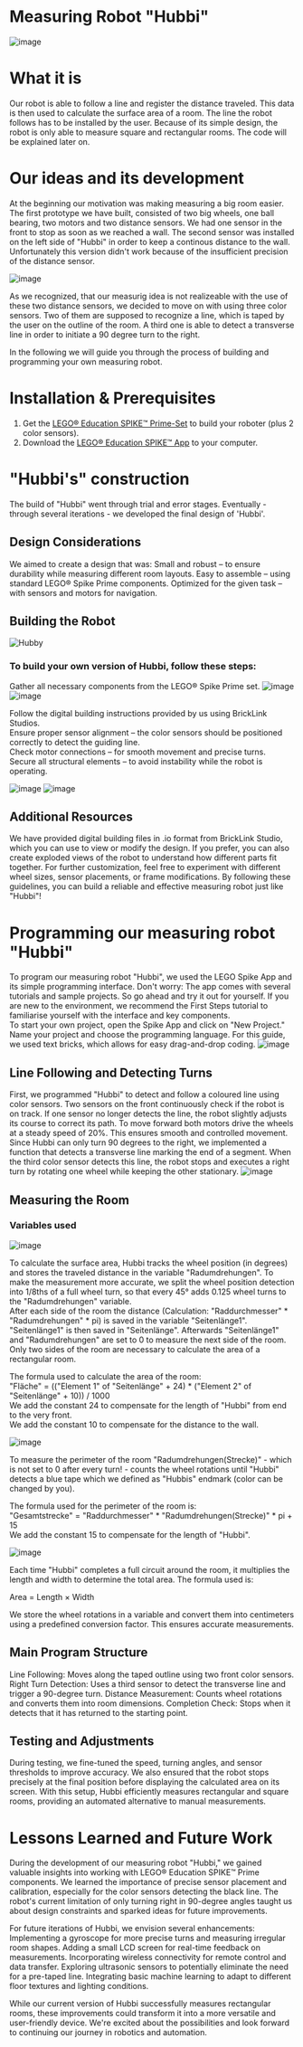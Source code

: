 # Measuring Robot "Hubbi"

![image](https://github.com/emmahng/Robotik-Projekt/blob/main/%22Hubbi%22.jpeg)


# What it is

Our robot is able to follow a line and register the distance traveled. This data is then used to calculate the surface area of a room.
The line the robot follows has to be installed by the user. Because of its simple design, the robot is only able to measure square and rectangular rooms. The code will be explained later on. 

# Our ideas and its development

At the beginning our motivation was making measuring a big room easier. The first prototype we have built, consisted of two big wheels, one ball bearing, two motors and two distance sensors. We had one sensor in the front to stop as soon as we reached a wall. The second sensor was installed on the left side of "Hubbi" in order to keep a continous distance to the wall. Unfortunately this version didn't work because of the insufficient precision of the distance sensor.  

![image](https://github.com/user-attachments/assets/22ca01b9-d8a9-4d6e-97c8-eaeb77d88511)

As we recognized, that our measurig idea is not realizeable with the use of these two distance sensors, we decided to move on with using three color sensors. Two of them are supposed to recognize a line, which is taped by the user on the outline of the room. A third one is able to detect a transverse line in order to initiate a 90 degree turn to the right.

In the following we will guide you through the process of building and programming your own measuring robot.


# Installation & Prerequisites

1. Get the [LEGO® Education SPIKE™ Prime-Set](https://education.lego.com/de-de/products/lego-education-spike-prime-set/45678/) to build your roboter (plus 2 color sensors). 
2. Download the [LEGO® Education SPIKE™ App](https://education.lego.com/de-de/downloads/spike-app/software/) to your computer.

# "Hubbi's" construction

The build of "Hubbi" went through trial and error stages. Eventually - through several iterations - we developed the final design of 'Hubbi'. 

## Design Considerations

We aimed to create a design that was:
Small and robust – to ensure durability while measuring different room layouts.
Easy to assemble – using standard LEGO® Spike Prime components.
Optimized for the given task – with sensors and motors for navigation.

## Building the Robot
![Hubby](https://github.com/emmahng/Robotik-Projekt/blob/main/%22Hubbi%22%20Build%20Process.gif)

### To build your own version of Hubbi, follow these steps:
Gather all necessary components from the LEGO® Spike Prime set.
![image](https://github.com/user-attachments/assets/efb47114-b4c2-4e37-b8c8-0be303b0abd7)
![image](https://github.com/user-attachments/assets/4c99fb6f-3e6c-41e5-8b93-99fdb2591dd2)

Follow the digital building instructions provided by us using BrickLink Studios.  
Ensure proper sensor alignment – the color sensors should be positioned correctly to detect the guiding line.  
Check motor connections – for smooth movement and precise turns.  
Secure all structural elements – to avoid instability while the robot is operating.

![image](https://github.com/user-attachments/assets/9cc233f3-87e1-400f-b00b-2c90a220b91b)
![image](https://github.com/user-attachments/assets/70a4e8ec-d53b-439b-b34a-f79f3a66d3de)  

## Additional Resources
We have provided digital building files in .io format from BrickLink Studio, which you can use to view or modify the design.
If you prefer, you can also create exploded views of the robot to understand how different parts fit together.
For further customization, feel free to experiment with different wheel sizes, sensor placements, or frame modifications.
By following these guidelines, you can build a reliable and effective measuring robot just like "Hubbi"!


# Programming our measuring robot "Hubbi"

To program our measuring robot "Hubbi", we used the LEGO Spike App and its simple programming interface. Don't worry: The app comes with several tutorials and sample projects. So go ahead and try it out for yourself. If you are new to the environment, we recommend the First Steps tutorial to familiarise yourself with the interface and key components.  
To start your own project, open the Spike App and click on "New Project." Name your project and choose the programming language. For this guide, we used text bricks, which allows for easy drag-and-drop coding.
![image](https://github.com/emmahng/Robotik-Projekt/blob/main/Code%20Overview.jpeg)

## Line Following and Detecting Turns

First, we programmed "Hubbi" to detect and follow a coloured line using color sensors. Two sensors on the front continuously check if the robot is on track. If one sensor no longer detects the line, the robot slightly adjusts its course to correct its path.
To move forward both motors drive the wheels at a steady speed of 20%. This ensures smooth and controlled movement.  
Since Hubbi can only turn 90 degrees to the right, we implemented a function that detects a transverse line marking the end of a segment. When the third color sensor detects this line, the robot stops and executes a right turn by rotating one wheel while keeping the other stationary.
![image](https://github.com/emmahng/Robotik-Projekt/blob/main/Code%20Line%20Following%20and%20Turns.jpg)

## Measuring the Room
### Variables used
![image](https://github.com/emmahng/Robotik-Projekt/blob/main/Variablen2.jpeg)

To calculate the surface area, Hubbi tracks the wheel position (in degrees) and stores the traveled distance in the variable "Radumdrehungen". To make the measurement more accurate, we split the wheel position detection into 1/8ths of a full wheel turn, so that every 45° adds 0.125 wheel turns to the "Radumdrehungen" variable.  
After each side of the room the distance (Calculation: "Raddurchmesser" * "Radumdrehungen" * pi) is saved in the variable "Seitenlänge1". "Seitenlänge1" is then saved in "Seitenlänge". Afterwards "Seitenlänge1" and "Radumdrehungen" are set to 0 to measure the next side of the room. Only two sides of the room are necessary to calculate the area of a rectangular room.  
  
The formula used to calculate the area of the room:  
"Fläche" = (("Element 1" of "Seitenlänge" + 24) * ("Element 2" of "Seitenlänge" + 10)) / 1000  
We add the constant 24 to compensate for the length of "Hubbi" from end to the very front.  
We add the constant 10 to compensate for the distance to the wall.  

![image](https://github.com/emmahng/Robotik-Projekt/blob/main/Code%20Measuring.jpg)  

To measure the perimeter of the room "Radumdrehungen(Strecke)" - which is not set to 0 after every turn! - counts the wheel rotations until "Hubbi" detects a blue tape which we defined as "Hubbis" endmark (color can be changed by you).  

The formula used for the perimeter of the room is:  
"Gesamtstrecke" = "Raddurchmesser" * "Radumdrehungen(Strecke)" * pi + 15  
We add the constant 15 to compensate for the length of "Hubbi".  

![image](https://github.com/emmahng/Robotik-Projekt/blob/main/Code%20Radumdrehungen.jpg)



Each time "Hubbi" completes a full circuit around the room, it multiplies the length and width to determine the total area. The formula used is:

Area = Length × Width

We store the wheel rotations in a variable and convert them into centimeters using a predefined conversion factor. This ensures accurate measurements.


## Main Program Structure

Line Following: Moves along the taped outline using two front color sensors.
Right Turn Detection: Uses a third sensor to detect the transverse line and trigger a 90-degree turn.
Distance Measurement: Counts wheel rotations and converts them into room dimensions.
Completion Check: Stops when it detects that it has returned to the starting point.


## Testing and Adjustments

During testing, we fine-tuned the speed, turning angles, and sensor thresholds to improve accuracy. We also ensured that the robot stops precisely at the final position before displaying the calculated area on its screen.
With this setup, Hubbi efficiently measures rectangular and square rooms, providing an automated alternative to manual measurements.


# Lessons Learned and Future Work

During the development of our measuring robot "Hubbi," we gained valuable insights into working with LEGO® Education SPIKE™ Prime components. We learned the importance of precise sensor placement and calibration, especially for the color sensors detecting the black line. The robot's current limitation of only turning right in 90-degree angles taught us about design constraints and sparked ideas for future improvements.

For future iterations of Hubbi, we envision several enhancements:
Implementing a gyroscope for more precise turns and measuring irregular room shapes.
Adding a small LCD screen for real-time feedback on measurements.
Incorporating wireless connectivity for remote control and data transfer.
Exploring ultrasonic sensors to potentially eliminate the need for a pre-taped line.
Integrating basic machine learning to adapt to different floor textures and lighting conditions.

While our current version of Hubbi successfully measures rectangular rooms, these improvements could transform it into a more versatile and user-friendly device. We're excited about the possibilities and look forward to continuing our journey in robotics and automation.





